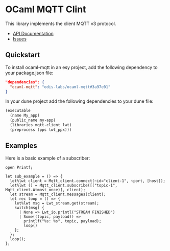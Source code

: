 # OCaml MQTT Clint

This library implements the client MQTT v3 protocol.

* [API Documentation](https://odis-labs.github.io/ocaml-mqtt/mqtt-client/Mqtt_client)
* [Issues](https://github.com/odis-labs/ocaml-mqtt/issues)

## Quickstart

To install ocaml-mqtt in an esy project, add the following dependency to your package.json file:

```json
"dependencies": {
  "ocaml-mqtt": "odis-labs/ocaml-mqtt#3a97e01"
}
```

In your dune project add the following dependencies to your dune file:


```lisp
(executable
  (name My_app)
  (public_name my-app)
  (libraries mqtt-client lwt)
  (preprocess (pps lwt_ppx)))
```

## Examples

Here is a basic example of a subscriber:

```reason
open Printf;

let sub_example = () => {
  let%lwt client = Mqtt_client.connect(~id="client-1", ~port, [host]);
  let%lwt () = Mqtt_client.subscribe([("topic-1", Mqtt_client.Atmost_once)], client);
  let stream = Mqtt_client.messages(client);
  let rec loop = () => {
    let%lwt msg = Lwt_stream.get(stream);
    switch(msg) {
      | None => Lwt_io.printl("STREAM FINISHED")
      | Some((topic, payload)) =>
        printlf("%s: %s", topic, payload);
        loop()
    };
  };
  loop();
};
```
